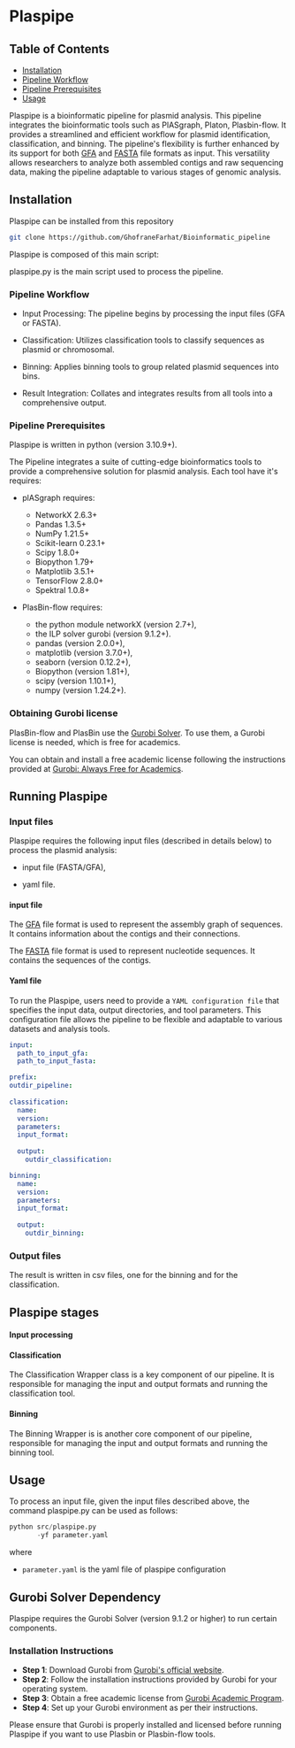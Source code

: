# Plaspipe

## Table of Contents
- [Installation](#installation)
- [Pipeline Workflow](#PipelineWorkflow)
- [Pipeline Prerequisites](#PipelinePrerequisites)
- [Usage](#Usage)


Plaspipe is a bioinformatic pipeline for plasmid analysis. This pipeline integrates the bioinformatic tools such as PlASgraph, Platon, Plasbin-flow. It provides a streamlined and efficient workflow for plasmid identification, classification, and binning. The pipeline's flexibility is further enhanced by its support for both [GFA](https://gfa-spec.github.io/GFA-spec/) and [FASTA](https://zhanggroup.org/FASTA/) file formats as input. This versatility allows researchers to analyze both assembled contigs and raw sequencing data, making the pipeline adaptable to various stages of genomic analysis.

## Installation

Plaspipe can be installed from this repository 

```bash
git clone https://github.com/GhofraneFarhat/Bioinformatic_pipeline
```

Plaspipe is composed of this main script:

plaspipe.py is the main script used to process the pipeline.


### Pipeline Workflow

- Input Processing: The pipeline begins by processing the input files (GFA or FASTA).

- Classification: Utilizes classification tools to classify sequences as plasmid or chromosomal.

- Binning: Applies binning tools to group related plasmid sequences into bins.

- Result Integration: Collates and integrates results from all tools into a comprehensive output.

### Pipeline Prerequisites

Plaspipe is written in python (version 3.10.9+).

The Pipeline integrates a suite of cutting-edge bioinformatics tools to provide a comprehensive solution for plasmid analysis. Each tool have it's requires:


- plASgraph requires:
    - NetworkX 2.6.3+
    - Pandas 1.3.5+
    - NumPy 1.21.5+
    - Scikit-learn 0.23.1+
    - Scipy 1.8.0+
    - Biopython 1.79+
    - Matplotlib 3.5.1+
    - TensorFlow 2.8.0+
    - Spektral 1.0.8+

- PlasBin-flow requires:
    - the python module networkX (version 2.7+),
    - the ILP solver gurobi (version 9.1.2+).
    - pandas (version 2.0.0+),
    - matplotlib (version 3.7.0+),
    - seaborn (version 0.12.2+),
    - Biopython (version 1.81+),
    - scipy (version 1.10.1+),
    - numpy (version 1.24.2+).

### Obtaining Gurobi license
PlasBin-flow and PlasBin use the [Gurobi Solver](https://www.gurobi.com/). To use them, a Gurobi license is needed, which is free for academics.

You can obtain and install a free academic license following the instructions provided at [Gurobi: Always Free for Academics](https://www.gurobi.com/academia/academic-program-and-licenses/).

## Running Plaspipe

### Input files

Plaspipe requires the following input files (described in details below) to process the plasmid analysis:

- input file (FASTA/GFA),

- yaml file.

#### input file 

The [GFA](https://gfa-spec.github.io/GFA-spec/GFA1.html) file format is used to represent the assembly graph of sequences. It contains information about the contigs and their connections.

The [FASTA](https://zhanggroup.org/FASTA/) file format is used to represent nucleotide sequences. It contains the sequences of the contigs.

#### Yaml file 

To run the Plaspipe, users need to provide a ```YAML configuration file``` that specifies the input data, output directories, and tool parameters. This configuration file allows the pipeline to be flexible and adaptable to various datasets and analysis tools.

```yaml
input:
  path_to_input_gfa: 
  path_to_input_fasta: 

prefix:
outdir_pipeline: 
 
classification:
  name: 
  version: 
  parameters:
  input_format: 
  
  output:
    outdir_classification:

binning:
  name: 
  version:
  parameters: 
  input_format: 
  
  output:
    outdir_binning:

```

### Output files

The result is written in csv files, one for the binning and for the classification.

## Plaspipe stages

#### Input processing
#### Classification

The Classification Wrapper class is a key component of our pipeline. It is responsible for managing the input and output formats and running the classification tool.

#### Binning

The Binning Wrapper is is another core component of our pipeline, responsible for managing the input and output formats and running the binning tool.

## Usage

To process an input file, given the input files described above, the command plaspipe.py can be used as follows:

```python
python src/plaspipe.py
       -yf parameter.yaml
```
where 

- ```parameter.yaml``` is the yaml file of plaspipe configuration

## Gurobi Solver Dependency

Plaspipe requires the Gurobi Solver (version 9.1.2 or higher) to run certain components.

### Installation Instructions

- **Step 1**: Download Gurobi from [Gurobi's official website](https://www.gurobi.com/downloads/).
- **Step 2**: Follow the installation instructions provided by Gurobi for your operating system.
- **Step 3**: Obtain a free academic license from [Gurobi Academic Program](https://www.gurobi.com/academia/academic-program-and-licenses/).
- **Step 4**: Set up your Gurobi environment as per their instructions.

Please ensure that Gurobi is properly installed and licensed before running Plaspipe if you want to use Plasbin or Plasbin-flow tools.



